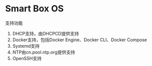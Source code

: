 Smart Box OS
===

支持功能

1. DHCP支持，由DHCPCD提供支持
2. Docker支持，包括Docker Engine、Docker CLI、Docker Compose
3. Systemd支持
4. NTP由cn.pool.ntp.org提供支持
5. OpenSSH支持
